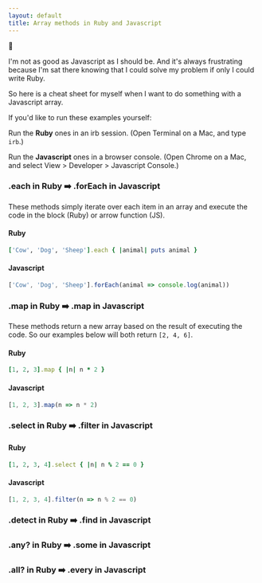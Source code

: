 ```yaml
---
layout: default
title: Array methods in Ruby and Javascript
---
```

:sheep:

I'm not as good as Javascript as I should be. And it's always frustrating because I'm sat there knowing that I could solve my problem if only I could write Ruby.

So here is a cheat sheet for myself when I want to do something with a Javascript array.

If you'd like to run these examples yourself:

Run the **Ruby** ones in an irb session. (Open Terminal on a Mac, and type `irb`.)

Run the **Javascript** ones in a browser console. (Open Chrome on a Mac, and select View > Developer > Javascript Console.)

### .each in Ruby :arrow_right: .forEach in Javascript

These methods simply iterate over each item in an array and execute the code in the block (Ruby) or arrow function (JS).

#### Ruby
```ruby
['Cow', 'Dog', 'Sheep'].each { |animal| puts animal }
```
#### Javascript
```js
['Cow', 'Dog', 'Sheep'].forEach(animal => console.log(animal))
```

### .map in Ruby :arrow_right: .map in Javascript

These methods return a new array based on the result of executing the code. So our examples below will both return `[2, 4, 6]`.

#### Ruby
```ruby
[1, 2, 3].map { |n| n * 2 }
```

#### Javascript
```js
[1, 2, 3].map(n => n * 2)
```

### .select in Ruby :arrow_right: .filter in Javascript

#### Ruby
```ruby
[1, 2, 3, 4].select { |n| n % 2 == 0 }
```

#### Javascript
```js
[1, 2, 3, 4].filter(n => n % 2 == 0)
```

### .detect in Ruby :arrow_right: .find in Javascript

### .any? in Ruby :arrow_right: .some in Javascript

### .all? in Ruby :arrow_right: .every in Javascript

